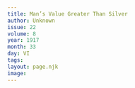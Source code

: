 ```yaml
---
title: Man’s Value Greater Than Silver
author: Unknown
issue: 22
volume: 8
year: 1917
month: 33
day: VI
tags:
layout: page.njk
image:
---
```


